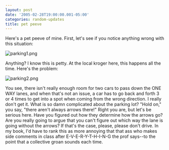 ```yaml
---
layout: post
date: '2005-02-28T19:00:00.001-05:00'
categories: random-updates
title: pet peeve
---
```


Here's a pet peeve of mine. First, let's see if you notice anything wrong with this situation:

![parking1.png](parking1.png)

Anything? I know this is petty. At the local kroger here, this happens all the time. Here's the problem:

![parking2.png](parking2.png)

You see, there isn't really enough room for two cars to pass down the ONE WAY lanes, and when that's not an issue, a car has to go back and forth 3 or 4 times to get into a spot when coming from the wrong direction. I really don't get it. What is so damn complicated about the parking lot? "Hold on," you say, "there aren't always arrows there!" Right you are, but let's be serious here. Have you figured out how they determine how the arrows go? Are you really going to argue that you can't figure out which way the lane is going without the arrows? If that's the case, please, please don't drive. In my book, I'd have to rank this as more annoying that that ass who makes side comments in class after E-V-E-R-Y-T-H-I-N-G the prof says--to the point that a collective groan sounds each time.
